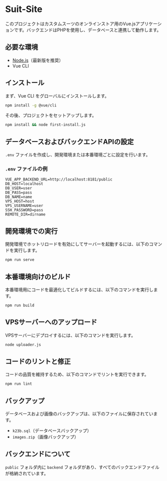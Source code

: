 # Suit-Site

このプロジェクトはカスタムスーツのオンラインストア用のVue.jsアプリケーションです。バックエンドはPHPを使用し、データベースと連携して動作します。

## 必要な環境

- [Node.js](https://nodejs.org/)（最新版を推奨）
- Vue CLI

## インストール

まず、Vue CLI をグローバルにインストールします。
```sh
npm install -g @vue/cli
```

その後、プロジェクトをセットアップします。
```sh
npm install && node first-install.js
```

## データベースおよびバックエンドAPIの設定

`.env` ファイルを作成し、開発環境または本番環境ごとに設定を行います。

### `.env` ファイルの例

```env
VUE_APP_BACKEND_URL=http://localhost:8181/public
DB_HOST=localhost
DB_USER=user
DB_PASS=pass
DB_NAME=name
VPS_HOST=host
VPS_USERNAME=user
SSH_PASSWORD=pass
REMOTE_DIR=dirname
```

## 開発環境での実行

開発環境でホットリロードを有効にしてサーバーを起動するには、以下のコマンドを実行します。
```sh
npm run serve
```

## 本番環境向けのビルド

本番環境用にコードを最適化してビルドするには、以下のコマンドを実行します。
```sh
npm run build
```

## VPSサーバーへのアップロード

VPSサーバーにデプロイするには、以下のコマンドを実行します。
```sh
node uploader.js
```

## コードのリントと修正

コードの品質を維持するため、以下のコマンドでリントを実行できます。
```sh
npm run lint
```

## バックアップ

データベースおよび画像のバックアップは、以下のファイルに保存されています。
- `k23b.sql`（データベースバックアップ）
- `images.zip`（画像バックアップ）

## バックエンドについて

`public` フォルダ内に `backend` フォルダがあり、すべてのバックエンドファイルが格納されています。
